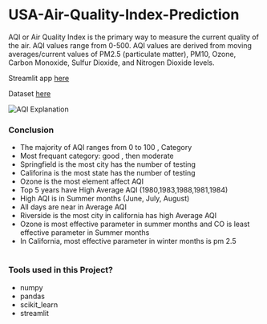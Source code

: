 # USA-Air-Quality-Index-Prediction
AQI or Air Quality Index is the primary way to measure the current quality of the air. AQI values range from 0-500. AQI values are derived from moving averages/current values of PM2.5 (particulate matter), PM10, Ozone, Carbon Monoxide, Sulfur Dioxide, and Nitrogen Dioxide levels.

Streamlit app [here](https://usa-air-quality-index-prediction-phfhunqvzcaz92smncu9fl.streamlit.app/)

Dataset [here](https://www.kaggle.com/datasets/calebreigada/us-air-quality-1980present)


![AQI Explanation ](https://uploads-ssl.webflow.com/5f23e100544c90c140f34325/6262b19374f8cfd7223f6ab7_Frame-1--1-.jpeg)


### Conclusion

- The majority of AQI ranges from 0 to 100 , Category 
- Most frequant category: good , then moderate
- Springfield is the most city has the number of testing
- Califorina is the most state has the number of testing
- Ozone is the most element affect AQI
- Top 5 years have High Average AQI  (1980,1983,1988,1981,1984)
- High AQI is in Summer months (June, July, August)
- All days are near in  Average AQI
- Riverside is the most city in california has high Average AQI
- Ozone is most effective parameter in summer months and CO is least effective parameter in Summer months 
- In California, most effective parameter in winter months is pm 2.5


# 

### Tools used in this Project?

* numpy
* pandas
* scikit_learn
* streamlit

